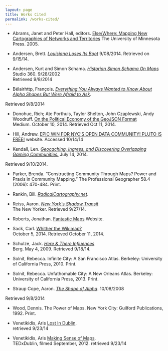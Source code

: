 ```yaml
---
layout: page
title: Works Cited 
permalink: /works-cited/
---
```

- Abrams, Janet and Peter Hall, editors. [Else/Where: Mapping New Cartographies of Networks and Territories](http://www.upress.umn.edu/book-division/books/else-where) The University of Minnesota Press. 2005.

- Andersen, Brett. [*Louisiana Loses Its Boot*](https://medium.com/matter/louisiana-loses-its-boot-b55b3bd52d1e) 9/08/2014. Retrieved on 9/15/14.

- Andersen, Kurt and Simon Schama. [*Historian Simon Schama On Maps*](http://www.studio360.org/story/165059-historian-simon-schama-on-maps/) Studio 360. 9/28/2002  
Retrieved 9/8/2014  

- Bélairhttp, François. [*Everything You Always Wanted to Know About Alpha Shapes But Were Afraid to Ask*](http://cgm.cs.mcgill.ca/~godfried/teaching/projects97/belair/alpha.html).  
<!-- http://cgm.cs.mcgill.ca/~godfried/teaching/projects97/belair/alpha.html   -->
Retrieved 9/8/2014

- Donohue, Rich; Ate Porthuis, Taylor Shelton, John Czaplewski, Andy Woodruff. [On the Political Economy of the GeoJSON Format](https://medium.com/@rgdonohue/on-the-political-economy-of-the-geojson-format-8e7f38b9f5d8)  
Medium. October 10, 2014. Retrieved Oct 11, 2014.

- Hill, Andrew. [EPIC WIN FOR NYC’S OPEN DATA COMMUNITY! PLUTO IS FREE!](http://andrewxhill.com/cartodb-examples/scroll-story/pluto/#0) website. Accessed 10/14/14

- Kendall, Len. [*Geocaching, Ingress, and Discovering Overlapping Gaming Communities.*](https://medium.com/best-thing-i-found-online-today/geocaching-ingress-and-discovering-overlapping-communities-47bdd2e3d099) July 14, 2014.  
<!-- https://medium.com/best-thing-i-found-online-today/geocaching-ingress-and-discovering-overlapping-communities-47bdd2e3d099   -->
Retrieved 9/10/2014.

- Parker, Brenda. “Constructing Community Through Maps? Power and Praxis in Community Mapping.”
The Professional Geographer 58.4 (2006): 470-484. Print.

- Rankin, Bill. [*RadicalCartography.net*](http://www.radicalcartography.net/).

- Reiss, Aaron. [*New York's Shadow Transit*](http://projects.newyorker.com/story/nyc-dollar-vans/)  
The New Yorker. Retrieved 9/27/14.

- Roberts, Jonathan. [Fantastic Maps](http://www.fantasticmaps.com/) Website.

- Sack, Carl. [Whither the Wikimap?](http://northlandia.wordpress.com/2014/10/05/whither-the-wikimap/)  
October 5, 2014. Retrieved October 11, 2014.

- Schulze, Jack. [*Here & There Influences*](http://berglondon.com/blog/2009/05/04/here-there-influences/)  
Berg. May 4, 2009. Retrieved 9/18/14.

- Solnit, Rebecca. Infinite City: A San Francisco Atlas. Berkeley: University of California Press, 2010. Print.

- Solnit, Rebecca. Unfathomable City: A New Orleans Atlas. Berkeley: University of California Press, 2013.
Print.

- Straup Cope, Aaron. [*The Shape of Alpha*](http://code.flickr.net/2008/10/30/the-shape-of-alpha/). 10/08/2008  
<!-- http://code.flickr.net/2008/10/30/the-shape-of-alpha/   -->
Retrieved 9/8/2014  

- Wood, Dennis. The Power of Maps. New York City: Guilford Publications, 1992. Print.

- Venetikidis, Aris [Lost In Dublin](http://www.venetikidis.com/ArisV/LostInDublin.html).  
retrieved 9/23/14   

- Venetikidis, Aris [Making Sense of Maps](https://www.ted.com/talks/aris_venetikidis_making_sense_of_maps#t-398337).  
TEDxDublin, filmed September, 2012. retrieved 9/23/14
